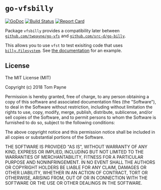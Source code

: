 # `go-vfsbilly`

[![GoDoc](https://godoc.org/github.com/twpayne/go-vfsbilly?status.svg)](https://godoc.org/github.com/twpayne/go-vfsbilly)
[![Build Status](https://travis-ci.org/twpayne/go-vfsbilly.svg?branch=master)](https://travis-ci.org/twpayne/go-vfsbilly)
[![Report Card](https://goreportcard.com/badge/github.com/twpayne/go-vfsbilly)](https://goreportcard.com/report/github.com/twpayne/go-vfsbilly)

Package `vfsbilly` provides a compatibility later between
[`github.com/twpayne/go-vfs`](https://github.com/twpayne/go-vfs) and
[`github.com/src-d/go-billy`](https://github.com/src-d/go-billy).

This allows you to use `vfst` to test exisiting code that uses
[`billy.Filesystem`](https://godoc.org/github.com/src-d/go-billy#Filesystem).
See [the documentation](https://godoc.org/github.com/twpayne/go-vfsbilly) for
an example.


## License

The MIT License (MIT)

Copyright (c) 2018 Tom Payne

Permission is hereby granted, free of charge, to any person obtaining a copy of
this software and associated documentation files (the "Software"), to deal in
the Software without restriction, including without limitation the rights to
use, copy, modify, merge, publish, distribute, sublicense, and/or sell copies
of the Software, and to permit persons to whom the Software is furnished to do
so, subject to the following conditions:

The above copyright notice and this permission notice shall be included in all
copies or substantial portions of the Software.

THE SOFTWARE IS PROVIDED "AS IS", WITHOUT WARRANTY OF ANY KIND, EXPRESS OR
IMPLIED, INCLUDING BUT NOT LIMITED TO THE WARRANTIES OF MERCHANTABILITY,
FITNESS FOR A PARTICULAR PURPOSE AND NONINFRINGEMENT. IN NO EVENT SHALL THE
AUTHORS OR COPYRIGHT HOLDERS BE LIABLE FOR ANY CLAIM, DAMAGES OR OTHER
LIABILITY, WHETHER IN AN ACTION OF CONTRACT, TORT OR OTHERWISE, ARISING FROM,
OUT OF OR IN CONNECTION WITH THE SOFTWARE OR THE USE OR OTHER DEALINGS IN THE
SOFTWARE.

